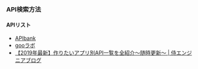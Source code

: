 ### API検索方法
#### APIリスト
 - [APIbank](https://www.apibank.jp/ApiBank/main)
 - [gooラボ](https://labs.goo.ne.jp/)
 - [【2019年最新】作りたいアプリ別API一覧を全紹介〜随時更新〜 | 侍エンジニアブログ](https://www.sejuku.net/blog/7278)
